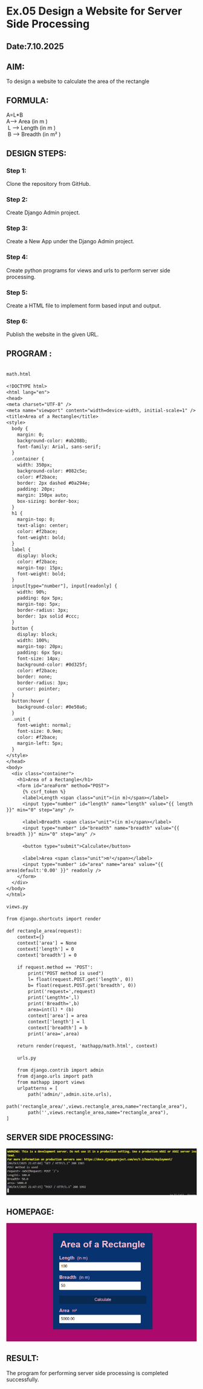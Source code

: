 # Ex.05 Design a Website for Server Side Processing
## Date:7.10.2025

## AIM:
 To design a website to calculate the area of the rectangle


## FORMULA:
A=L*B
<br> A--> Area (in m )
<br> L --> Length (in m )
<br> B --> Breadth (in m² )

## DESIGN STEPS:

### Step 1:
Clone the repository from GitHub.

### Step 2:
Create Django Admin project.

### Step 3:
Create a New App under the Django Admin project.

### Step 4:
Create python programs for views and urls to perform server side processing.

### Step 5:
Create a HTML file to implement form based input and output.

### Step 6:
Publish the website in the given URL.

## PROGRAM :
~~~

math.html

<!DOCTYPE html>
<html lang="en">
<head>
<meta charset="UTF-8" />
<meta name="viewport" content="width=device-width, initial-scale=1" />
<title>Area of a Rectangle</title>
<style>
  body {
    margin: 0;
    background-color: #ab208b;
    font-family: Arial, sans-serif;
  }
  .container {
    width: 350px;
    background-color: #082c5e;
    color: #f2bace;
    border: 2px dashed #0a294e;
    padding: 20px;
    margin: 150px auto;
    box-sizing: border-box;
  }
  h1 {
    margin-top: 0;
    text-align: center;
    color: #f2bace;
    font-weight: bold;
  }
  label {
    display: block;
    color: #f2bace;
    margin-top: 15px;
    font-weight: bold;
  }
  input[type="number"], input[readonly] {
    width: 90%;
    padding: 6px 5px;
    margin-top: 5px;
    border-radius: 3px;
    border: 1px solid #ccc;
  }
  button {
    display: block;
    width: 100%;
    margin-top: 20px;
    padding: 6px 5px;
    font-size: 14px;
    background-color: #0d325f;
    color: #f2bace;
    border: none;
    border-radius: 3px;
    cursor: pointer;
  }
  button:hover {
    background-color: #0e50a6;
  }
  .unit {
    font-weight: normal;
    font-size: 0.9em;
    color: #f2bace;
    margin-left: 5px;
  }
</style>
</head>
<body>
  <div class="container">
    <h1>Area of a Rectangle</h1>
    <form id="areaForm" method="POST">
      {% csrf_token %}
      <label>Length <span class="unit">(in m)</span></label>
      <input type="number" id="length" name="length" value="{{ length }}" min="0" step="any" />
      
      <label>Breadth <span class="unit">(in m)</span></label>
      <input type="number" id="breadth" name="breadth" value="{{ breadth }}" min="0" step="any" />
      
      <button type="submit">Calculate</button>
      
      <label>Area <span class="unit">m²</span></label>
      <input type="number" id="area" name="area" value="{{ area|default:'0.00' }}" readonly />
    </form>
  </div>
</body>
</html>

views.py

from django.shortcuts import render

def rectangle_area(request):
    context={}
    context['area'] = None
    context['length'] = 0
    context['breadth'] = 0
    
    if request.method == 'POST':
        print("POST method is used")
        l= float(request.POST.get('length', 0))
        b= float(request.POST.get('breadth', 0))
        print('request=',request)
        print('Lengtht=',l)
        print('Breadth=',b)
        area=int(l) * (b)
        context['area'] = area
        context['length'] = l
        context['breadth'] = b
        print('area=',area)

    return render(request, 'mathapp/math.html', context)

    urls.py

    from django.contrib import admin
    from django.urls import path
    from mathapp import views
    urlpatterns = [
        path('admin/',admin.site.urls),
        path('rectangle_area/',views.rectangle_area,name="rectangle_area"),
        path('',views.rectangle_area,name="rectangle_area"),
]

~~~

## SERVER SIDE PROCESSING:


![alt text](<server side image.png>)



## HOMEPAGE:

![alt text](<homepage image.png>)


## RESULT:
The program for performing server side processing is completed successfully.
